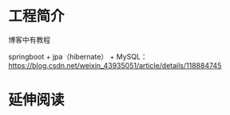 # 工程简介

博客中有教程


springboot + jpa（hibernate） + MySQL：https://blog.csdn.net/weixin_43935051/article/details/118884745


# 延伸阅读

